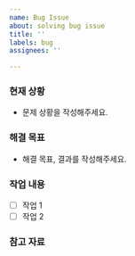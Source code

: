 ```yaml
---
name: Bug Issue
about: solving bug issue
title: ''
labels: bug
assignees: ''

---
```


### 현재 상황
- 문제 상황을 작성해주세요.

### 해결 목표
- 해결 목표, 결과를 작성해주세요.

### 작업 내용
- [ ] 작업 1
- [ ] 작업 2

### 참고 자료
